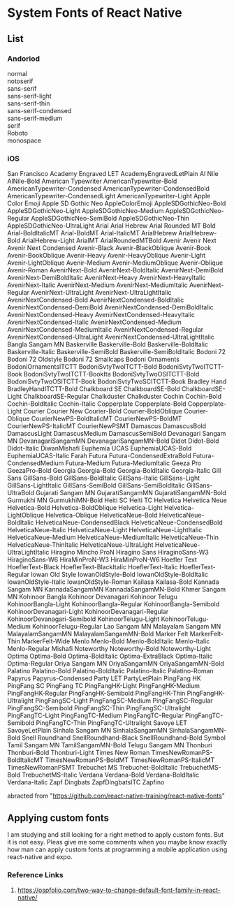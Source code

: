 # System Fonts of React Native

## List
### Andoriod
  normal  
  notoserif  
  sans-serif  
  sans-serif-light  
  sans-serif-thin  
  sans-serif-condensed  
  sans-serif-medium  
  serif  
  Roboto  
  monospace  
### iOS
  San Francisco
  Academy Engraved LET
  AcademyEngravedLetPlain
  Al Nile
  AlNile-Bold
  American Typewriter
  AmericanTypewriter-Bold
  AmericanTypewriter-Condensed
  AmericanTypewriter-CondensedBold
  AmericanTypewriter-CondensedLight
  AmericanTypewriter-Light
  Apple Color Emoji
  Apple SD Gothic Neo
  AppleColorEmoji
  AppleSDGothicNeo-Bold
  AppleSDGothicNeo-Light
  AppleSDGothicNeo-Medium
  AppleSDGothicNeo-Regular
  AppleSDGothicNeo-SemiBold
  AppleSDGothicNeo-Thin
  AppleSDGothicNeo-UltraLight
  Arial
  Arial Hebrew
  Arial Rounded MT Bold
  Arial-BoldItalicMT
  Arial-BoldMT
  Arial-ItalicMT
  ArialHebrew
  ArialHebrew-Bold
  ArialHebrew-Light
  ArialMT
  ArialRoundedMTBold
  Avenir
  Avenir Next
  Avenir Next Condensed
  Avenir-Black
  Avenir-BlackOblique
  Avenir-Book
  Avenir-BookOblique
  Avenir-Heavy
  Avenir-HeavyOblique
  Avenir-Light
  Avenir-LightOblique
  Avenir-Medium
  Avenir-MediumOblique
  Avenir-Oblique
  Avenir-Roman
  AvenirNext-Bold
  AvenirNext-BoldItalic
  AvenirNext-DemiBold
  AvenirNext-DemiBoldItalic
  AvenirNext-Heavy
  AvenirNext-HeavyItalic
  AvenirNext-Italic
  AvenirNext-Medium
  AvenirNext-MediumItalic
  AvenirNext-Regular
  AvenirNext-UltraLight
  AvenirNext-UltraLightItalic
  AvenirNextCondensed-Bold
  AvenirNextCondensed-BoldItalic
  AvenirNextCondensed-DemiBold
  AvenirNextCondensed-DemiBoldItalic
  AvenirNextCondensed-Heavy
  AvenirNextCondensed-HeavyItalic
  AvenirNextCondensed-Italic
  AvenirNextCondensed-Medium
  AvenirNextCondensed-MediumItalic
  AvenirNextCondensed-Regular
  AvenirNextCondensed-UltraLight
  AvenirNextCondensed-UltraLightItalic
  Bangla Sangam MN
  Baskerville
  Baskerville-Bold
  Baskerville-BoldItalic
  Baskerville-Italic
  Baskerville-SemiBold
  Baskerville-SemiBoldItalic
  Bodoni 72
  Bodoni 72 Oldstyle
  Bodoni 72 Smallcaps
  Bodoni Ornaments
  BodoniOrnamentsITCTT
  BodoniSvtyTwoITCTT-Bold
  BodoniSvtyTwoITCTT-Book
  BodoniSvtyTwoITCTT-BookIta
  BodoniSvtyTwoOSITCTT-Bold
  BodoniSvtyTwoOSITCTT-Book
  BodoniSvtyTwoSCITCTT-Book
  Bradley Hand
  BradleyHandITCTT-Bold
  Chalkboard SE
  ChalkboardSE-Bold
  ChalkboardSE-Light
  ChalkboardSE-Regular
  Chalkduster
  Chalkduster
  Cochin
  Cochin-Bold
  Cochin-BoldItalic
  Cochin-Italic
  Copperplate
  Copperplate-Bold
  Copperplate-Light
  Courier
  Courier New
  Courier-Bold
  Courier-BoldOblique
  Courier-Oblique
  CourierNewPS-BoldItalicMT
  CourierNewPS-BoldMT
  CourierNewPS-ItalicMT
  CourierNewPSMT
  Damascus
  DamascusBold
  DamascusLight
  DamascusMedium
  DamascusSemiBold
  Devanagari Sangam MN
  DevanagariSangamMN
  DevanagariSangamMN-Bold
  Didot
  Didot-Bold
  Didot-Italic
  DiwanMishafi
  Euphemia UCAS
  EuphemiaUCAS-Bold
  EuphemiaUCAS-Italic
  Farah
  Futura
  Futura-CondensedExtraBold
  Futura-CondensedMedium
  Futura-Medium
  Futura-MediumItalic
  Geeza Pro
  GeezaPro-Bold
  Georgia
  Georgia-Bold
  Georgia-BoldItalic
  Georgia-Italic
  Gill Sans
  GillSans-Bold
  GillSans-BoldItalic
  GillSans-Italic
  GillSans-Light
  GillSans-LightItalic
  GillSans-SemiBold
  GillSans-SemiBoldItalic
  GillSans-UltraBold
  Gujarati Sangam MN
  GujaratiSangamMN
  GujaratiSangamMN-Bold
  Gurmukhi MN
  GurmukhiMN-Bold
  Heiti SC
  Heiti TC
  Helvetica
  Helvetica Neue
  Helvetica-Bold
  Helvetica-BoldOblique
  Helvetica-Light
  Helvetica-LightOblique
  Helvetica-Oblique
  HelveticaNeue-Bold
  HelveticaNeue-BoldItalic
  HelveticaNeue-CondensedBlack
  HelveticaNeue-CondensedBold
  HelveticaNeue-Italic
  HelveticaNeue-Light
  HelveticaNeue-LightItalic
  HelveticaNeue-Medium
  HelveticaNeue-MediumItalic
  HelveticaNeue-Thin
  HelveticaNeue-ThinItalic
  HelveticaNeue-UltraLight
  HelveticaNeue-UltraLightItalic
  Hiragino Mincho ProN
  Hiragino Sans
  HiraginoSans-W3
  HiraginoSans-W6
  HiraMinProN-W3
  HiraMinProN-W6
  Hoefler Text
  HoeflerText-Black
  HoeflerText-BlackItalic
  HoeflerText-Italic
  HoeflerText-Regular
  Iowan Old Style
  IowanOldStyle-Bold
  IowanOldStyle-BoldItalic
  IowanOldStyle-Italic
  IowanOldStyle-Roman
  Kailasa
  Kailasa-Bold
  Kannada Sangam MN
  KannadaSangamMN
  KannadaSangamMN-Bold
  Khmer Sangam MN
  Kohinoor Bangla
  Kohinoor Devanagari
  Kohinoor Telugu
  KohinoorBangla-Light
  KohinoorBangla-Regular
  KohinoorBangla-Semibold
  KohinoorDevanagari-Light
  KohinoorDevanagari-Regular
  KohinoorDevanagari-Semibold
  KohinoorTelugu-Light
  KohinoorTelugu-Medium
  KohinoorTelugu-Regular
  Lao Sangam MN
  Malayalam Sangam MN
  MalayalamSangamMN
  MalayalamSangamMN-Bold
  Marker Felt
  MarkerFelt-Thin
  MarkerFelt-Wide
  Menlo
  Menlo-Bold
  Menlo-BoldItalic
  Menlo-Italic
  Menlo-Regular
  Mishafi
  Noteworthy
  Noteworthy-Bold
  Noteworthy-Light
  Optima
  Optima-Bold
  Optima-BoldItalic
  Optima-ExtraBlack
  Optima-Italic
  Optima-Regular
  Oriya Sangam MN
  OriyaSangamMN
  OriyaSangamMN-Bold
  Palatino
  Palatino-Bold
  Palatino-BoldItalic
  Palatino-Italic
  Palatino-Roman
  Papyrus
  Papyrus-Condensed
  Party LET
  PartyLetPlain
  PingFang HK
  PingFang SC
  PingFang TC
  PingFangHK-Light
  PingFangHK-Medium
  PingFangHK-Regular
  PingFangHK-Semibold
  PingFangHK-Thin
  PingFangHK-Ultralight
  PingFangSC-Light
  PingFangSC-Medium
  PingFangSC-Regular
  PingFangSC-Semibold
  PingFangSC-Thin
  PingFangSC-Ultralight
  PingFangTC-Light
  PingFangTC-Medium
  PingFangTC-Regular
  PingFangTC-Semibold
  PingFangTC-Thin
  PingFangTC-Ultralight
  Savoye LET
  SavoyeLetPlain
  Sinhala Sangam MN
  SinhalaSangamMN
  SinhalaSangamMN-Bold
  Snell Roundhand
  SnellRoundhand-Black
  SnellRoundhand-Bold
  Symbol
  Tamil Sangam MN
  TamilSangamMN-Bold
  Telugu Sangam MN
  Thonburi
  Thonburi-Bold
  Thonburi-Light
  Times New Roman
  TimesNewRomanPS-BoldItalicMT
  TimesNewRomanPS-BoldMT
  TimesNewRomanPS-ItalicMT
  TimesNewRomanPSMT
  Trebuchet MS
  Trebuchet-BoldItalic
  TrebuchetMS-Bold
  TrebuchetMS-Italic
  Verdana
  Verdana-Bold
  Verdana-BoldItalic
  Verdana-Italic
  Zapf Dingbats
  ZapfDingbatsITC
  Zapfino
  
  abracted from "https://github.com/react-native-training/react-native-fonts"
  
  ## Applying custom fonts
  I am studying and still looking for a right method to apply custom fonts. But it is not easy. Pleas give me some comments when you maybe know exactly how man can apply custom fonts at programming a mobile application using react-native and expo.
  
  ### Reference Links
  1. https://ospfolio.com/two-way-to-change-default-font-family-in-react-native/
